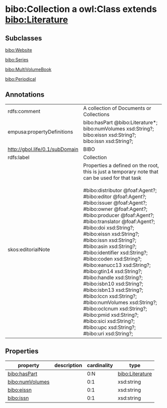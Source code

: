 # bibo:Collection a owl:Class extends [bibo:Literature](/ontology/bibo/Literature)

## Subclasses

[bibo:Website](/ontology/bibo/Website)

[bibo:Series](/ontology/bibo/Series)

[bibo:MultiVolumeBook](/ontology/bibo/MultiVolumeBook)

[bibo:Periodical](/ontology/bibo/Periodical)

## Annotations

|||
|-----|-----|
|rdfs:comment|A collection of Documents or Collections|
|empusa:propertyDefinitions|bibo:hasPart @bibo:Literature*;<br>bibo:numVolumes xsd:String?; <br>bibo:eissn xsd:String?; <br>bibo:issn xsd:String?;|
|<http://gbol.life/0.1/subDomain>|BIBO|
|rdfs:label|Collection|
|skos:editorialNote|Properties a defined on the root, this is just a temporary note that can be used for that task<br><br>#bibo:distributor @foaf:Agent?;<br>#bibo:editor @foaf:Agent?;<br>#bibo:issuer @foaf:Agent?;<br>#bibo:owner @foaf:Agent?;<br>#bibo:producer @foaf:Agent?;<br>#bibo:translator @foaf:Agent?;<br>#bibo:doi xsd:String?;<br>#bibo:eissn xsd:String?; <br>#bibo:issn xsd:String?; <br>#bibo:asin xsd:String?; <br>#bibo:identifier xsd:String?; <br>#bibo:coden xsd:String?; <br>#bibo:eanucc13 xsd:String?; <br>#bibo:gtin14 xsd:String?; <br>#bibo:handle xsd:String?; <br>#bibo:isbn10 xsd:String?; <br>#bibo:isbn13 xsd:String?; <br>#bibo:lccn xsd:String?; <br>#bibo:numVolumes xsd:String?; <br>#bibo:oclcnum xsd:String?; <br>#bibo:pmid xsd:String?; <br>#bibo:sici xsd:String?; <br>#bibo:upc xsd:String?; <br>#bibo:uri xsd:String?;|

## Properties

|property|description|cardinality|type|
|-----|-----|-----|-----|
|[bibo:hasPart](/ontology/bibo/hasPart)||0:N|[bibo:Literature](/ontology/bibo/Literature)|
|[bibo:numVolumes](/ontology/bibo/numVolumes)||0:1|xsd:string|
|[bibo:eissn](/ontology/bibo/eissn)||0:1|xsd:string|
|[bibo:issn](/ontology/bibo/issn)||0:1|xsd:string|
